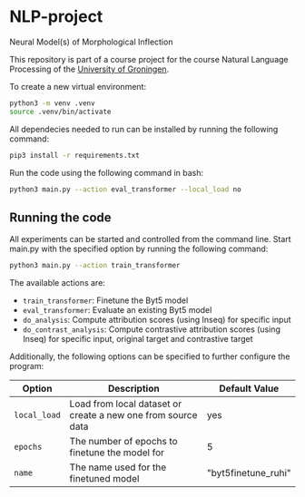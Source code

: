 # NLP-project
Neural Model(s) of Morphological Inflection

This repository is part of a course project for the course Natural Language Processing of the [University of Groningen](https://www.rug.nl/).

To create a new virtual environment:

```bash
python3 -m venv .venv
source .venv/bin/activate
```

All dependecies needed to run can be installed by running the following command:

```bash
pip3 install -r requirements.txt
```

Run the code using the following command in bash: 
```bash
python3 main.py --action eval_transformer --local_load no
```

## Running the code

All experiments can be started and controlled from the command line. Start main.py with the specified option by running the following command:

```bash
python3 main.py --action train_transformer
```

The available actions are:

- `train_transformer`: Finetune the Byt5 model
- `eval_transformer`: Evaluate an existing Byt5 model
- `do_analysis`: Compute attribution scores (using Inseq) for specific input
- `do_contrast_analysis`: Compute contrastive attribution scores (using Inseq) for specific input, original target and contrastive target 

Additionally, the following options can be specified to further configure the program:

|Option|Description|Default Value|
|------|-----------|-------------|
|`local_load`|Load from local dataset or create a new one from source data|yes|
|`epochs`|The number of epochs to finetune the model for|5|
|`name`|The name used for the finetuned model|"byt5finetune_ruhi"|
